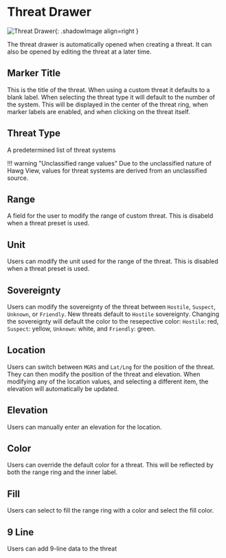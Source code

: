 # Threat Drawer
![Threat Drawer](/images/scenario-planner/drawers/threat-drawer/threat_drawer.png){: .shadowImage align=right }

The threat drawer is automatically opened when creating a threat. It can also be opened by editing the threat at a later time.

## Marker Title
This is the title of the threat. When using a custom threat it defaults to a blank label. When selecting the threat type it will default to the number of the system. This will be displayed in the center of the threat ring, when marker labels are enabled, and when clicking on the threat itself.

## Threat Type
A predetermined list of threat systems

!!! warning "Unclassified range values"
    Due to the unclassified nature of Hawg View, values for threat systems are derived from an unclassified source.

## Range
A field for the user to modify the range of custom threat. This is disabeld when a threat preset is used.

## Unit
Users can modify the unit used for the range of the threat. This is disabled when a threat preset is used.

## Sovereignty
Users can modify the sovereignty of the threat between `Hostile`, `Suspect`, `Unknown`, or `Friendly`. New threats default to `Hostile` sovereignty. Changing the sovereignty will default the color to the resepective color: `Hostile`: red, `Suspect`: yellow, `Unknown`: white, and `Friendly`: green.

## Location
Users can switch between `MGRS` and `Lat/Lng` for the position of the threat. They can then modify the position of the threat and elevation. When modifying any of the location values, and selecting a different item, the elevation will automatically be updated.

## Elevation
Users can manually enter an elevation for the location.

## Color
Users can override the default color for a threat. This will be reflected by both the range ring and the inner label.

## Fill
Users can select to fill the range ring with a color and select the fill color.

## 9 Line
Users can add 9-line data to the threat